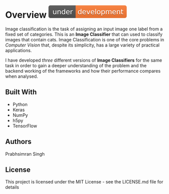 # Overview ![Under Development](./datasets/under-development-orange.svg)

Image classification is the task of assigning an input image one label from a fixed set of categories. This is an **Image Classifier** that can used to classify images that contain cats. Image Classification is one of the core problems in *Computer Vision* that, despite its simplicity, has a large variety of practical applications.

I have developed *three* different versions of **Image Classifiers** for the same task in order to gain a deeper understanding of the problem and the backend working of the frameworks and how their performance compares when analysed.
<!-- ## Basic Version --> 
<!-- ## Keras Version -->
<!-- ## Tensorflow Version -->
## Built With

* Python
* Keras
* NumPy
* h5py
* TensorFlow

## Authors

Prabhsimran Singh

## License

This project is licensed under the MIT License - see the LICENSE.md file for details
